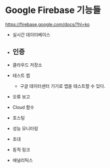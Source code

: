 # Google Firebase 기능들

https://firebase.google.com/docs/?hl=ko

* 실시간 데이터베이스
* 인증
    - 
* 클라우드 저장소
* 테스트 랩

    - 구글 데이터센터 기기로 앱을 테스트할 수 있다.


* 오류 보고


* Cloud 함수
* 호스팅
* 성능 모니터링


* 초대
* 동적 링크
* 애널리틱스